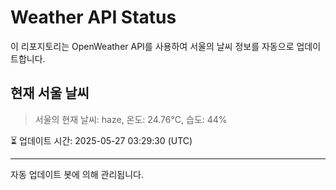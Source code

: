 
# Weather API Status

이 리포지토리는 OpenWeather API를 사용하여 서울의 날씨 정보를 자동으로 업데이트합니다.

## 현재 서울 날씨
> 서울의 현재 날씨: haze, 온도: 24.76°C, 습도: 44%

⏳ 업데이트 시간: 2025-05-27 03:29:30 (UTC)

---
자동 업데이트 봇에 의해 관리됩니다.
